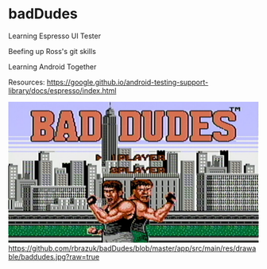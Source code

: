 # badDudes

Learning Espresso UI Tester

Beefing up Ross's git skills

Learning Android Together

Resources:
https://google.github.io/android-testing-support-library/docs/espresso/index.html

![alt tag](https://github.com/rbrazuk/badDudes/blob/master/app/src/main/res/drawable/baddudes.jpg?raw=true)https://github.com/rbrazuk/badDudes/blob/master/app/src/main/res/drawable/baddudes.jpg?raw=true
